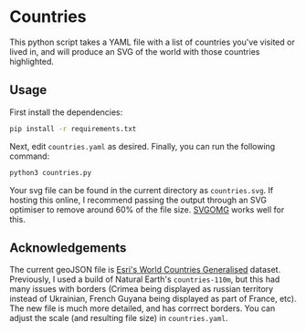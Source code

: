 # Countries
This python script takes a YAML file with a list of countries you've visited or lived in, and will produce an SVG of the world with those countries highlighted.

## Usage
First install the dependencies:
```sh
pip install -r requirements.txt
```

Next, edit `countries.yaml` as desired.
Finally, you can run the following command:
```sh
python3 countries.py
```

Your svg file can be found in the current directory as `countries.svg`.
If hosting this online, I recommend passing the output through an SVG optimiser to remove around 60% of the file size. [SVGOMG](https://svgomg.net/) works well for this.

## Acknowledgements
The current geoJSON file is [Esri's World Countries Generalised](https://hub.arcgis.com/datasets/esri::world-countries-generalized) dataset. Previously, I used a build of Natural Earth's `countries-110m`, but this had many issues with borders (Crimea being displayed as russian territory instead of Ukrainian, French Guyana being displayed as part of France, etc). The new file is much more detailed, and has corrrect borders. You can adjust the scale (and resulting file size) in `countries.yaml`.
